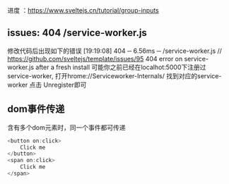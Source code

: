 进度 ：https://www.sveltejs.cn/tutorial/group-inputs


## issues: 404 /service-worker.js
修改代码后出现如下的错误
[19:19:08] 404 ─ 6.56ms ─ /service-worker.js
// https://github.com/sveltejs/template/issues/95
404 error on service-worker.js after a fresh install
可能你之前已经在localhot:5000下注册过service-worker, 打开hrome://Serviceworker-Internals/ 找到对应的service-worker 点击 Unregister即可


## dom事件传递
含有多个dom元素时，同一个事件都可传递
```js
<button on:click>
	Click me
</button>
<span on:click>
	Click me
</span>
```
